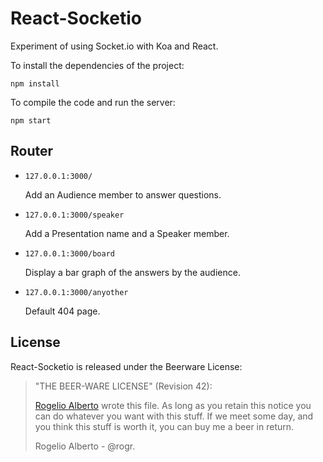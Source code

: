 React-Socketio
=====
Experiment of using Socket.io with Koa and React.

To install the dependencies of the project:

```
npm install
```

To compile the code and run the server:

```
npm start
```


## Router
- `127.0.0.1:3000/`

   Add an Audience member to answer questions.

- `127.0.0.1:3000/speaker`

  Add a Presentation name and a Speaker member.

- `127.0.0.1:3000/board`

  Display a bar graph of the answers by the audience.

- `127.0.0.1:3000/anyother`

  Default 404 page.

## License

React-Socketio is released under the Beerware License:

> "THE BEER-WARE LICENSE" (Revision 42):
>
> [Rogelio Alberto](https://github.com/rogr) wrote this file.  As long as you retain this notice you
> can do whatever you want with this stuff. If we meet some day, and you think
> this stuff is worth it, you can buy me a beer in return.
>
> Rogelio Alberto - @rogr.
